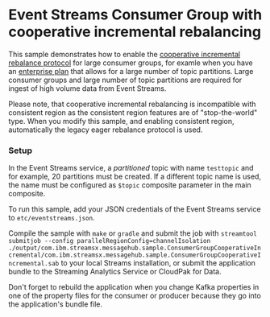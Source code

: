 # Event Streams Consumer Group with cooperative incremental rebalancing

This sample demonstrates how to enable the [cooperative incremental rebalance protocol](https://www.confluent.io/blog/cooperative-rebalancing-in-kafka-streams-consumer-ksqldb/)
for large consumer groups, for examle when you have an [enterprise plan](https://cloud.ibm.com/docs/EventStreams?topic=EventStreams-plan_choose)
that allows for a large number of topic partitions. Large consumer groups and large number of topic partitions are required for ingest of
high volume data from Event Streams.

Please note, that cooperative incremental rebalancing is incompatible with consistent region as the consistent region features are of "stop-the-world" type.
When you modify this sample, and enabling consistent region, automatically the legacy eager rebalance protocol is used.

### Setup

In the Event Streams service, a *partitioned* topic with name `testtopic` and for example, 20 partitions must be created. If a different topic name is used, the name
must be configured as `$topic` composite parameter in the main composite.

To run this sample, add your JSON credentials of the Event Streams service to `etc/eventstreams.json`.

Compile the sample with `make` or `gradle` and submit the job with
`streamtool submitjob --config parallelRegionConfig=channelIsolation ./output/com.ibm.streamsx.messagehub.sample.ConsumerGroupCooperativeIncremental/com.ibm.streamsx.messagehub.sample.ConsumerGroupCooperativeIncremental.sab`
to your local Streams installation, or submit the application bundle to the Streaming Analytics Service or CloudPak for Data.

Don't forget to rebuild the application when you change Kafka properties in one of the property files for the consumer or producer because they go
into the application's bundle file.
